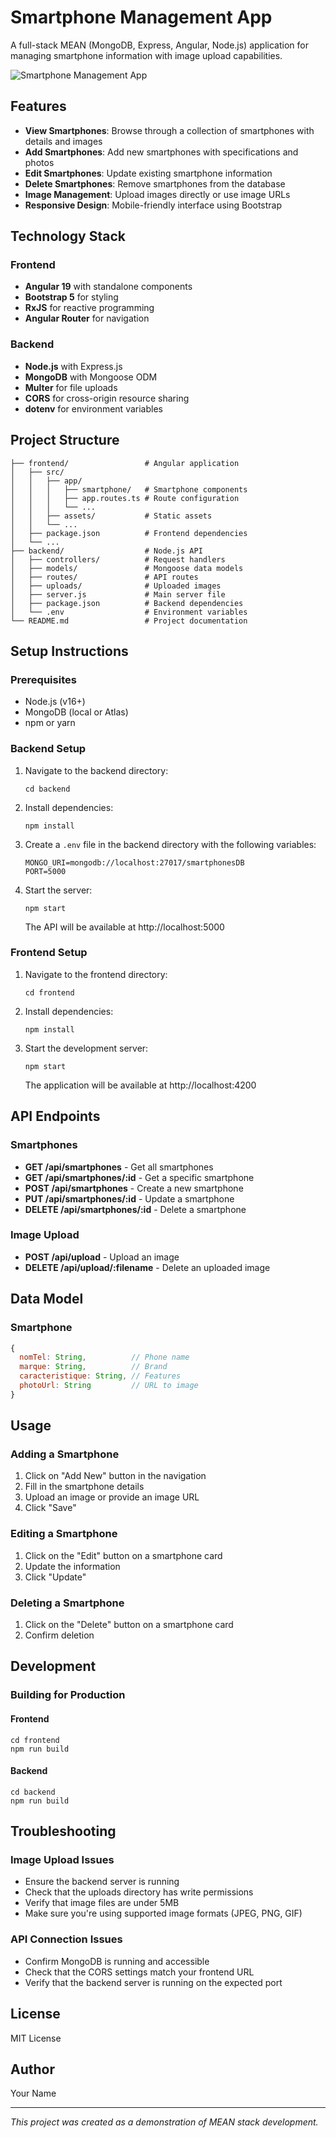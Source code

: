 # Smartphone Management App

A full-stack MEAN (MongoDB, Express, Angular, Node.js) application for managing smartphone information with image upload capabilities.

![Smartphone Management App](https://via.placeholder.com/800x400?text=Smartphone+Management+App)

## Features

- **View Smartphones**: Browse through a collection of smartphones with details and images
- **Add Smartphones**: Add new smartphones with specifications and photos
- **Edit Smartphones**: Update existing smartphone information
- **Delete Smartphones**: Remove smartphones from the database
- **Image Management**: Upload images directly or use image URLs
- **Responsive Design**: Mobile-friendly interface using Bootstrap

## Technology Stack

### Frontend
- **Angular 19** with standalone components
- **Bootstrap 5** for styling
- **RxJS** for reactive programming
- **Angular Router** for navigation

### Backend
- **Node.js** with Express.js
- **MongoDB** with Mongoose ODM
- **Multer** for file uploads
- **CORS** for cross-origin resource sharing
- **dotenv** for environment variables

## Project Structure

```
├── frontend/                 # Angular application
│   ├── src/                  
│   │   ├── app/              
│   │   │   ├── smartphone/   # Smartphone components
│   │   │   ├── app.routes.ts # Route configuration
│   │   │   └── ...          
│   │   ├── assets/           # Static assets
│   │   └── ...              
│   ├── package.json          # Frontend dependencies
│   └── ...                  
├── backend/                  # Node.js API
│   ├── controllers/          # Request handlers
│   ├── models/               # Mongoose data models
│   ├── routes/               # API routes
│   ├── uploads/              # Uploaded images
│   ├── server.js             # Main server file
│   ├── package.json          # Backend dependencies
│   └── .env                  # Environment variables
└── README.md                 # Project documentation
```

## Setup Instructions

### Prerequisites
- Node.js (v16+)
- MongoDB (local or Atlas)
- npm or yarn

### Backend Setup

1. Navigate to the backend directory:
   ```
   cd backend
   ```

2. Install dependencies:
   ```
   npm install
   ```

3. Create a `.env` file in the backend directory with the following variables:
   ```
   MONGO_URI=mongodb://localhost:27017/smartphonesDB
   PORT=5000
   ```

4. Start the server:
   ```
   npm start
   ```
   The API will be available at http://localhost:5000

### Frontend Setup

1. Navigate to the frontend directory:
   ```
   cd frontend
   ```

2. Install dependencies:
   ```
   npm install
   ```

3. Start the development server:
   ```
   npm start
   ```
   The application will be available at http://localhost:4200

## API Endpoints

### Smartphones

- **GET /api/smartphones** - Get all smartphones
- **GET /api/smartphones/:id** - Get a specific smartphone
- **POST /api/smartphones** - Create a new smartphone
- **PUT /api/smartphones/:id** - Update a smartphone
- **DELETE /api/smartphones/:id** - Delete a smartphone

### Image Upload

- **POST /api/upload** - Upload an image
- **DELETE /api/upload/:filename** - Delete an uploaded image

## Data Model

### Smartphone

```javascript
{
  nomTel: String,          // Phone name
  marque: String,          // Brand
  caracteristique: String, // Features
  photoUrl: String         // URL to image
}
```

## Usage

### Adding a Smartphone

1. Click on "Add New" button in the navigation
2. Fill in the smartphone details
3. Upload an image or provide an image URL
4. Click "Save"

### Editing a Smartphone

1. Click on the "Edit" button on a smartphone card
2. Update the information
3. Click "Update"

### Deleting a Smartphone

1. Click on the "Delete" button on a smartphone card
2. Confirm deletion

## Development

### Building for Production

#### Frontend
```
cd frontend
npm run build
```

#### Backend
```
cd backend
npm run build
```

## Troubleshooting

### Image Upload Issues

- Ensure the backend server is running
- Check that the uploads directory has write permissions
- Verify that image files are under 5MB
- Make sure you're using supported image formats (JPEG, PNG, GIF)

### API Connection Issues

- Confirm MongoDB is running and accessible
- Check that the CORS settings match your frontend URL
- Verify that the backend server is running on the expected port

## License

MIT License

## Author

Your Name

---

*This project was created as a demonstration of MEAN stack development.* 